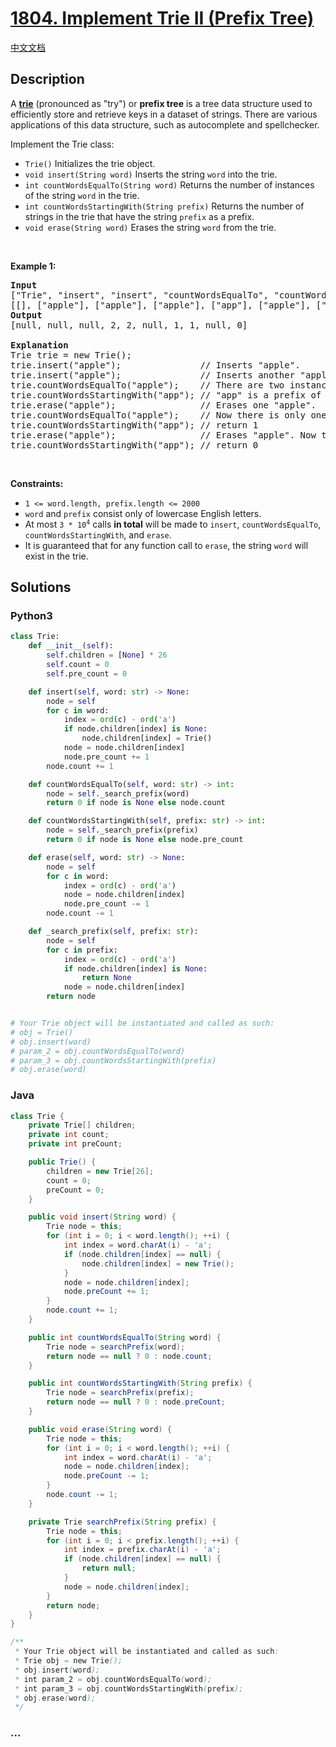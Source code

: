 # [1804. Implement Trie II (Prefix Tree)](https://leetcode.com/problems/implement-trie-ii-prefix-tree)

[中文文档](/solution/1800-1899/1804.Implement%20Trie%20II%20%28Prefix%20Tree%29/README.md)

## Description

<p>A <a href="https://en.wikipedia.org/wiki/Trie" target="_blank"><strong>trie</strong></a> (pronounced as &quot;try&quot;) or <strong>prefix tree</strong> is a tree data structure used to efficiently store and retrieve keys in a dataset of strings. There are various applications of this data structure, such as autocomplete and spellchecker.</p>

<p>Implement the Trie class:</p>

<ul>
	<li><code>Trie()</code> Initializes the trie object.</li>
	<li><code>void insert(String word)</code> Inserts the string <code>word</code> into the trie.</li>
	<li><code>int countWordsEqualTo(String word)</code> Returns the number of instances of the string <code>word</code> in the trie.</li>
	<li><code>int countWordsStartingWith(String prefix)</code> Returns the number of strings in the trie that have the string <code>prefix</code> as a prefix.</li>
	<li><code>void erase(String word)</code> Erases the string <code>word</code> from the trie.</li>
</ul>

<p>&nbsp;</p>
<p><strong>Example 1:</strong></p>

<pre>
<strong>Input</strong>
[&quot;Trie&quot;, &quot;insert&quot;, &quot;insert&quot;, &quot;countWordsEqualTo&quot;, &quot;countWordsStartingWith&quot;, &quot;erase&quot;, &quot;countWordsEqualTo&quot;, &quot;countWordsStartingWith&quot;, &quot;erase&quot;, &quot;countWordsStartingWith&quot;]
[[], [&quot;apple&quot;], [&quot;apple&quot;], [&quot;apple&quot;], [&quot;app&quot;], [&quot;apple&quot;], [&quot;apple&quot;], [&quot;app&quot;], [&quot;apple&quot;], [&quot;app&quot;]]
<strong>Output</strong>
[null, null, null, 2, 2, null, 1, 1, null, 0]

<strong>Explanation</strong>
Trie trie = new Trie();
trie.insert(&quot;apple&quot;);               // Inserts &quot;apple&quot;.
trie.insert(&quot;apple&quot;);               // Inserts another &quot;apple&quot;.
trie.countWordsEqualTo(&quot;apple&quot;);    // There are two instances of &quot;apple&quot; so return 2.
trie.countWordsStartingWith(&quot;app&quot;); // &quot;app&quot; is a prefix of &quot;apple&quot; so return 2.
trie.erase(&quot;apple&quot;);                // Erases one &quot;apple&quot;.
trie.countWordsEqualTo(&quot;apple&quot;);    // Now there is only one instance of &quot;apple&quot; so return 1.
trie.countWordsStartingWith(&quot;app&quot;); // return 1
trie.erase(&quot;apple&quot;);                // Erases &quot;apple&quot;. Now the trie is empty.
trie.countWordsStartingWith(&quot;app&quot;); // return 0
</pre>

<p>&nbsp;</p>
<p><strong>Constraints:</strong></p>

<ul>
	<li><code>1 &lt;= word.length, prefix.length &lt;= 2000</code></li>
	<li><code>word</code> and <code>prefix</code> consist only of lowercase English letters.</li>
	<li>At most <code>3 * 10<sup>4</sup></code> calls <strong>in total</strong> will be made to <code>insert</code>, <code>countWordsEqualTo</code>, <code>countWordsStartingWith</code>, and <code>erase</code>.</li>
	<li>It is guaranteed that for any function call to <code>erase</code>, the string <code>word</code> will exist in the trie.</li>
</ul>

## Solutions

<!-- tabs:start -->

### **Python3**

```python
class Trie:
    def __init__(self):
        self.children = [None] * 26
        self.count = 0
        self.pre_count = 0

    def insert(self, word: str) -> None:
        node = self
        for c in word:
            index = ord(c) - ord('a')
            if node.children[index] is None:
                node.children[index] = Trie()
            node = node.children[index]
            node.pre_count += 1
        node.count += 1

    def countWordsEqualTo(self, word: str) -> int:
        node = self._search_prefix(word)
        return 0 if node is None else node.count

    def countWordsStartingWith(self, prefix: str) -> int:
        node = self._search_prefix(prefix)
        return 0 if node is None else node.pre_count

    def erase(self, word: str) -> None:
        node = self
        for c in word:
            index = ord(c) - ord('a')
            node = node.children[index]
            node.pre_count -= 1
        node.count -= 1

    def _search_prefix(self, prefix: str):
        node = self
        for c in prefix:
            index = ord(c) - ord('a')
            if node.children[index] is None:
                return None
            node = node.children[index]
        return node


# Your Trie object will be instantiated and called as such:
# obj = Trie()
# obj.insert(word)
# param_2 = obj.countWordsEqualTo(word)
# param_3 = obj.countWordsStartingWith(prefix)
# obj.erase(word)
```

### **Java**

```java
class Trie {
    private Trie[] children;
    private int count;
    private int preCount;

    public Trie() {
        children = new Trie[26];
        count = 0;
        preCount = 0;
    }

    public void insert(String word) {
        Trie node = this;
        for (int i = 0; i < word.length(); ++i) {
            int index = word.charAt(i) - 'a';
            if (node.children[index] == null) {
                node.children[index] = new Trie();
            }
            node = node.children[index];
            node.preCount += 1;
        }
        node.count += 1;
    }

    public int countWordsEqualTo(String word) {
        Trie node = searchPrefix(word);
        return node == null ? 0 : node.count;
    }

    public int countWordsStartingWith(String prefix) {
        Trie node = searchPrefix(prefix);
        return node == null ? 0 : node.preCount;
    }

    public void erase(String word) {
        Trie node = this;
        for (int i = 0; i < word.length(); ++i) {
            int index = word.charAt(i) - 'a';
            node = node.children[index];
            node.preCount -= 1;
        }
        node.count -= 1;
    }

    private Trie searchPrefix(String prefix) {
        Trie node = this;
        for (int i = 0; i < prefix.length(); ++i) {
            int index = prefix.charAt(i) - 'a';
            if (node.children[index] == null) {
                return null;
            }
            node = node.children[index];
        }
        return node;
    }
}

/**
 * Your Trie object will be instantiated and called as such:
 * Trie obj = new Trie();
 * obj.insert(word);
 * int param_2 = obj.countWordsEqualTo(word);
 * int param_3 = obj.countWordsStartingWith(prefix);
 * obj.erase(word);
 */
```

### **...**

```

```

<!-- tabs:end -->
